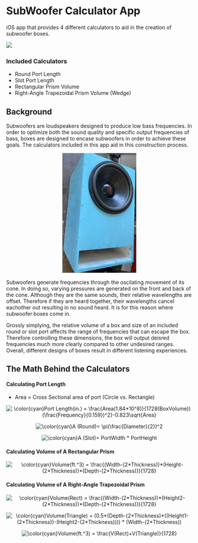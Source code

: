 # SubWoofer Calculator App

iOS app that provides 4 different calculators to aid in the creation of subwoofer boxes. <br />

![](subwooferApp.gif)

### Included Calculators

- Round Port Length
- Slot Port Length
- Rectangular Prism Volume
- Right-Angle Trapezoidal Prism Volume (Wedge)

## Background

Subwoofers are loudspeakers designed to produce low bass frequencies. In order to optimize both the sound quality and specific output frequencies of bass, boxes are designed to encase subwoofers in order to achieve these goals. The calculators included in this app aid in this construction process.

<p align="center">
  <img src="example_box.png" width="200" class="center" />
</p>

Subwoofers generate frequencies through the oscilating movement of its cone. In doing so, varying pressures are generated on the front and back of the cone. Although they are the same sounds, their relative wavelengths are offset. Therefore if they are heard together, their wavelengths cancel eachother out resulting in no sound heard. It is for this reason where subwoofer boxes come in.

Grossly simplying, the relative volume of a box and size of an included round or slot port affects the range of frequencies that can escape the box. Therefore controlling these dimensions, the box will output deisred frequencies much more clearly compared to other undesired ranges. Overall, different designs of boxes result in different listening experiences. 

## The Math Behind the Calculators

#### Calculating Port Length

- Area = Cross Sectional area of port (Circle vs. Rectangle)

<p align="center">
  <img src="https://latex.codecogs.com/svg.latex?\color{cyan}Port&space;Length(in.)&space;=&space;\frac{Area(1.84*10^8)}{1728(BoxVolume))(\frac{Frequency}{0.159})^2}-0.823\sqrt{Area}" title="\color{cyan}Port Length(in.) = \frac{Area(1.84*10^8)}{1728(BoxVolume))(\frac{Frequency}{0.159})^2}-0.823\sqrt{Area}" />
</p>
<p align="center">
  <img src="https://latex.codecogs.com/svg.latex?\color{cyan}A&space;(Round)=&space;\pi(\frac{Diameter}{2})^2" title="\color{cyan}A (Round)= \pi(\frac{Diameter}{2})^2" />
</p>
<p align="center">
  <img src="https://latex.codecogs.com/svg.latex?\color{cyan}A&space;(Slot)=&space;PortWidth&space;*&space;PortHeight" title="\color{cyan}A (Slot)= PortWidth * PortHeight" />
</p>

#### Calculating Volume of A Rectangular Prism

<p align="center">
  <img src="https://latex.codecogs.com/svg.latex?\color{cyan}Volume(ft.^3)&space;=&space;\frac{(Width-(2*Thickness))*(Height-(2*Thickness))*(Depth-(2*Thickness))}{1728}" title="\color{cyan}Volume(ft.^3) = \frac{(Width-(2*Thickness))*(Height-(2*Thickness))*(Depth-(2*Thickness))}{1728}" />
</p>

#### Calculating Volume of A Right-Angle Trapezoidal Prism

<p align="center">
  <img src="https://latex.codecogs.com/svg.latex?\color{cyan}Volume(Rect)&space;=&space;\frac{(Width-(2*Thickness))*(Height2-(2*Thickness))*(Depth-(2*Thickness))}{1728}" title="\color{cyan}Volume(Rect) = \frac{(Width-(2*Thickness))*(Height2-(2*Thickness))*(Depth-(2*Thickness))}{1728}" />
</p>

<p align="center">
  <img src="https://latex.codecogs.com/svg.latex?\color{cyan}Volume(Triangle)&space;=&space;(0.5*(Depth-(2*Thickness)*((Height1-(2*Thickness))-(Height2-(2*Thickness))))&space;*&space;(Width-(2*Thickness))" title="\color{cyan}Volume(Triangle) = (0.5*(Depth-(2*Thickness)*((Height1-(2*Thickness))-(Height2-(2*Thickness)))) * (Width-(2*Thickness))" />
</p>

<p align="center">
  <img src="https://latex.codecogs.com/svg.latex?\color{cyan}Volume(ft.^3)&space;=&space;\frac{V(Rect)&plus;V(Triangle)}{1728}" title="\color{cyan}Volume(ft.^3) = \frac{V(Rect)+V(Triangle)}{1728}" />
</p>
